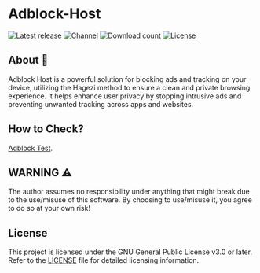 # Adblock-Host 

[![Latest release](https://img.shields.io/github/v/release/rem01gaming/origami_kernel_manager?label=Release&style=for-the-badge&logo=github&logoColor=white&labelColor=222)](https://github.com/ilovechella/Adblock-Host/releases/latest)
[![Channel](https://img.shields.io/badge/Follow-Telegram-white.svg?style=for-the-badge&logo=telegram&logoColor=white&labelColor=222)](https://t.me/chellaprojects)
[![Download count](https://img.shields.io/github/downloads/rem01gaming/origami_kernel_manager/total?style=for-the-badge&logoColor=white&labelColor=222)](https://github.com/ilovechella/Adblock-Host/releases)
[![License](https://img.shields.io/badge/GNU-white?style=for-the-badge&logo=andela&logoColor=white&label=License&labelColor=222)](./LICENSE)

## About 🫡

Adblock Host is a powerful solution for blocking ads and tracking on your device, utilizing the Hagezi method to ensure a clean and private browsing experience. It helps enhance user privacy by stopping intrusive ads and preventing unwanted tracking across apps and websites.

## How to Check?

[Adblock Test](https://d3ward.github.io/toolz/adblock).

## WARNING ⚠️

The author assumes no responsibility under anything that might break due to the use/misuse of this software. By choosing to use/misuse it, you agree to do so at your own risk!

## License

This project is licensed under the GNU General Public License v3.0 or later. Refer to the [LICENSE](/LICENSE) file for detailed licensing information.
